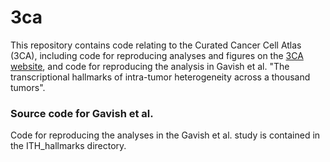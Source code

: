 # 3ca
This repository contains code relating to the Curated Cancer Cell Atlas (3CA), including code for reproducing analyses and figures on the [3CA website](https://www.weizmann.ac.il/sites/3CA), and code for reproducing the analysis in Gavish et al. "The transcriptional hallmarks of intra-tumor heterogeneity across a thousand tumors".

### Source code for Gavish et al.
Code for reproducing the analyses in the Gavish et al. study is contained in the ITH_hallmarks directory.
